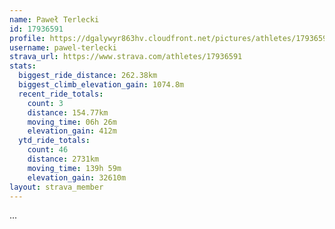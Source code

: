```yaml
---
name: Paweł Terlecki
id: 17936591
profile: https://dgalywyr863hv.cloudfront.net/pictures/athletes/17936591/5577025/4/large.jpg
username: pawel-terlecki
strava_url: https://www.strava.com/athletes/17936591
stats:
  biggest_ride_distance: 262.38km
  biggest_climb_elevation_gain: 1074.8m
  recent_ride_totals:
    count: 3
    distance: 154.77km
    moving_time: 06h 26m
    elevation_gain: 412m
  ytd_ride_totals:
    count: 46
    distance: 2731km
    moving_time: 139h 59m
    elevation_gain: 32610m
layout: strava_member
--- 
```

...
